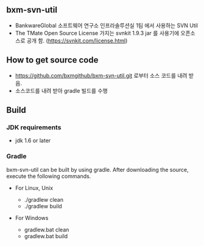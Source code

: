 ## bxm-svn-util
- BankwareGlobal 소프트웨어 연구소 인프라솔루션실 1팀 에서 사용하는 SVN Util
- The TMate Open Source License 가지는 svnkit 1.9.3 jar 를 사용기에 오픈소스로 공개 함. (https://svnkit.com/license.html)

## How to get source code
- https://github.com/bxmgithub/bxm-svn-util.git 로부터 소스 코드를 내려 받음.
- 소스코드를 내려 받아 gradle 빌드를 수행

## Build

### JDK requirements

- jdk 1.6 or later

### Gradle
bxm-svn-util can be built by using gradle. After downloading the source, execute the following commands.

- For Linux, Unix
  - ./gradlew clean
  - ./gradlew build

- For Windows
  - gradlew.bat clean
  - gradlew.bat build
